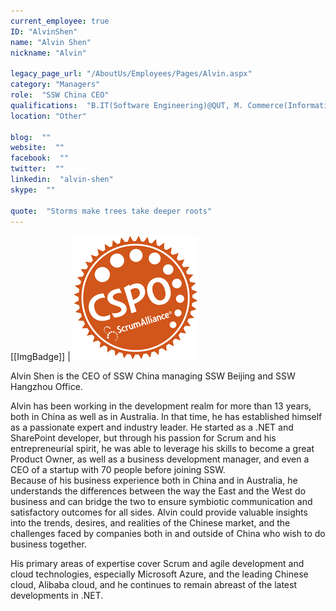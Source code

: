 ```yaml
---
current_employee: true
ID: "AlvinShen"
name: "Alvin Shen"
nickname: "Alvin"

legacy_page_url: "/AboutUs/Employees/Pages/Alvin.aspx"
category: "Managers"
role:  "SSW China CEO"
qualifications:  "B.IT(Software Engineering)@QUT, M. Commerce(Information System)@UNSW, CSPO, MCPD, MCTS"
location: "Other"

blog:  ""
website:  ""
facebook:  ""
twitter:  ""
linkedin:  "alvin-shen"
skype:  ""

quote:  "Storms make trees take deeper roots"
---
```


[[ImgBadge]]
| ![CSPO_medallion_200.png](./Images/Bio/CSPO_medallion_200.png) 
  

Alvin Shen is the CEO of SSW China managing SSW Beijing and SSW Hangzhou Office.  

Alvin has been working in the development realm for more than 13 years, both in China as well as in Australia. In that time, he has established himself as a passionate expert and industry leader. He started as a .NET and SharePoint developer, but through his passion for Scrum and his entrepreneurial spirit, he was able to leverage his skills to become a great Product Owner, as well as a business development manager, and even a CEO of a startup with 70 people before joining SSW.  
Because of his business experience both in China and in Australia, he understands the differences between the way the East and the West do business and can bridge the two to ensure symbiotic communication and satisfactory outcomes for all sides. Alvin could provide valuable insights into the trends, desires, and realities of the Chinese market, and the challenges faced by companies both in and outside of China who wish to do business together.   

His primary areas of expertise cover Scrum and agile development and cloud technologies, especially Microsoft Azure, and the leading Chinese cloud, Alibaba cloud, and he continues to remain abreast of the latest developments in .NET.  
